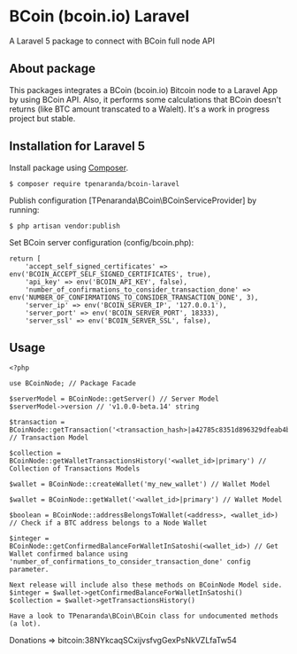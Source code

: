 # BCoin (bcoin.io) Laravel
A Laravel 5 package to connect with BCoin full node API

## About package
This packages integrates a BCoin (bcoin.io) Bitcoin node to a Laravel App by using BCoin API.
Also, it performs some calculations that BCoin doesn't returns (like BTC amount transcated to a Walelt).
It's a work in progress project but stable.

## Installation for Laravel 5

Install package using [Composer](http://getcomposer.org).

    $ composer require tpenaranda/bcoin-laravel

Publish configuration [TPenaranda\BCoin\BCoinServiceProvider] by running:

    $ php artisan vendor:publish

Set BCoin server configuration (config/bcoin.php):

```
return [
    'accept_self_signed_certificates' => env('BCOIN_ACCEPT_SELF_SIGNED_CERTIFICATES', true),
    'api_key' => env('BCOIN_API_KEY', false),
    'number_of_confirmations_to_consider_transaction_done' => env('NUMBER_OF_CONFIRMATIONS_TO_CONSIDER_TRANSACTION_DONE', 3),
    'server_ip' => env('BCOIN_SERVER_IP', '127.0.0.1'),
    'server_port' => env('BCOIN_SERVER_PORT', 18333),
    'server_ssl' => env('BCOIN_SERVER_SSL', false),
```

## Usage

```
<?php

use BCoinNode; // Package Facade

$serverModel = BCoinNode::getServer() // Server Model
$serverModel->version // 'v1.0.0-beta.14' string

$transaction = BCoinNode::getTransaction('<transaction_hash>|a42785c8351d896329dfeab4b95bbc1185e7ffb284f5f80275bd0df3632fccbb') // Transaction Model

$collection = BCoinNode::getWalletTransactionsHistory('<wallet_id>|primary') // Collection of Transactions Models

$wallet = BCoinNode::createWallet('my_new_wallet') // Wallet Model

$wallet = BCoinNode::getWallet('<wallet_id>|primary') // Wallet Model

$boolean = BCoinNode::addressBelongsToWallet(<address>, <wallet_id>) // Check if a BTC address belongs to a Node Wallet

$integer = BCoinNode::getConfirmedBalanceForWalletInSatoshi(<wallet_id>) // Get Wallet confirmed balance using 'number_of_confirmations_to_consider_transaction_done' config parameter.

Next release will include also these methods on BCoinNode Model side.
$integer = $wallet->getConfirmedBalanceForWalletInSatoshi()
$collection = $wallet->getTransactionsHistory()

Have a look to TPenaranda\BCoin\BCoin class for undocumented methods (a lot).
```

Donations => bitcoin:38NYkcaqSCxijvsfvgGexPsNkVZLfaTw54
